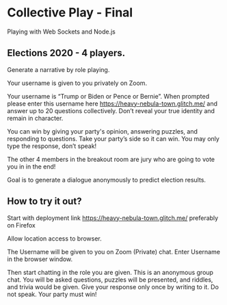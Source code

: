 # Collective Play - Final
Playing with Web Sockets and Node.js

## Elections 2020 - 4 players.

Generate a narrative by role playing.

Your username is given to you privately on Zoom.

Your username is “Trump or Biden or Pence or Bernie”. When prompted please enter this username here  https://heavy-nebula-town.glitch.me/ and answer up to 20 questions collectively. Don’t reveal your true identity and remain in character.

You can win by giving your party's opinion, answering puzzles, and responding to questions. Take your party’s side so it can win. You may only type the response, don’t speak!

The other 4 members in the breakout room are jury who are going to vote you in in the end!

Goal is to generate a dialogue anonymously to predict election results.

## How to try it out?

Start with deployment link https://heavy-nebula-town.glitch.me/ preferably on Firefox

Allow location access to browser.

The Username will be given to you on Zoom (Private) chat. Enter Username in the browser window.

Then start chatting in the role you are given. This is an anonymous group chat. You will be asked questions, puzzles will be presented, and riddles, and trivia would be given. Give your response only once by writing to it. Do not speak. Your party must win!


